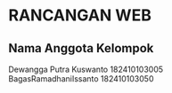 # RANCANGAN WEB
  
    
## Nama Anggota Kelompok  
Dewangga Putra Kuswanto 182410103005  
BagasRamadhaniIssanto 182410103050  
